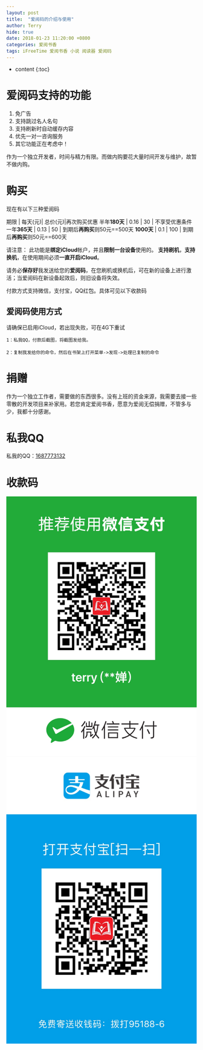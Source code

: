 ```yaml
---
layout: post
title:  "爱阅码的介绍与使用"
author: Terry
hide: true
date: 2018-01-23 11:20:00 +0800
categories: 爱阅书香
tags: iFreeTime 爱阅书香 小说 阅读器 爱阅码
---
```

 
* content
{:toc}

# 爱阅码支持的功能

1. 免广告
2. 支持跳过名人名句
3. 支持刷新时自动缓存内容
4. 优先一对一咨询服务
5. 其它功能正在考虑中！

作为一个独立开发者，时间与精力有限。而做内购要花大量时间开发与维护，故暂不做内购。





# 购买

现在有以下三种爱阅码

期限 | 每天(元)| 总价(元)|再次购买优惠
半年**180天** | 0.16 | 30  | 不享受优惠条件
一年**365天** | 0.13 | 50  | 到期后**再购买**则50元==500天
**1000天**    | 0.1  | 100 | 到期后**再购买**则50元==600天


请注意：
此功能是**绑定iCloud**帐户，并且**限制一台设备**使用的。
**支持刷机**，**支持换机**，在使用期间必须**一直开启iCloud**。

请务必**保存好**我发送给您的**爱阅码**，在您刷机或换机后，可在新的设备上进行激活；当爱阅码在新设备起效后，则旧设备将失效。


付款方式支持微信，支付宝，QQ红包。具体可见以下收款码

## 爱阅码使用方式

请确保已启用iCloud，若出现失败，可在4G下重试

```
1：私我QQ，付款后截图，将截图发给我。

2：复制我发给你的命令，然后在书架上打开菜单->发现->处理已复制的命令
```

# 捐赠
作为一个独立工作者，需要做的东西很多。没有上班的资金来源，我需要去接一些零散的开发项目来补家用。若您肯定爱阅书香，愿意为爱阅无偿捐赠，不管多与少，我都十分感谢。

# 私我QQ
<p>私我的QQ：<a href="mqq://im/chat?chat_type=wpa&uin=1687773132&version=1&src_type=web">1687773132</a></p>

# 收款码

![微信](/files/IMG_0059.JPG)
![支付宝](/files/IMG_0060.JPG)


